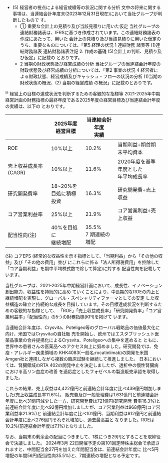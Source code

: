 - (5) 経営者の視点による経営成績等の状況に関する分析 文中の将来に関する事項は、当連結会計年度末(2023年12月31日現在)において当社グループが判断したもので す。
	- ① 重要な会計上の見積り及び当該見積りに用いた仮定 当社グループの連結財務諸表は、IFRSに基づき作成されています。この連結財務諸表の作成にあたって、用いた 会計上の見積り及び当該見積りに用いた仮定のうち、重要なものについては、「第5 経理の状況 1 連結財務 諸表等 (1)連結財務諸表 連結財務諸表注記 2. 作成の基礎 (5)会計上の判断、見積り及び仮定」に記載の とおりです。
	- 2 当期の財政状態及び経営成績の分析 当社グループの当連結会計年度の財政状態及び経営成績の分析については、「第2 事業の状況 4 経営者に よる財政状態、経営成績及びキャッシュ・フローの状況の分析 (1)当期の財政状態の概況、(2) 当期の経営成績 の概況」に記載のとおりです。

<sup>◎</sup> 経営上の目標の達成状況を判断するための客観的な指標等 2021-2025年中期経営計画の財務指標の最終年度である2025年度の経営目標及び当連結会計年度の実績は、以下の とおりです。

|               | 2025年度<br>経営目標     | 当連結会計年度<br>実績     |                          |
|---------------|--------------------|-------------------|--------------------------|
| ROE           | 10%以上              | 10.2%             | 当期利益÷期首期末平均資本            |
| 壳上収益成長率(CAGR) | 10%以上              | 11.6%             | 2020年度を基準年度とした<br>年平均成長率 |
| 研究開発費率        | 18~20%を<br>目処に積極投資 | 16.3%             | 研究開発費÷売上収益               |
| コア営業利益率       | 25%以上              | 21.9%             | コア営業利益÷売上収益              |
| 配当性向(注)       | 40%を目処に<br>継続増配    | 35.5%<br>7 期連続の増配 |                          |

(注) コアEPS (経常的な収益性を示す指標として、「当期利益」から「その他の収益」及び「その他の費用」並び にこれらに係る「法人所得税費用」を控除した「コア当期利益」を期中平均株式数で除して算定)に対する 配当性向を記載しています。

当社グループは、2021-2025年中期経営計画において、成長性、イノベーション創出能力、収益性を持続的に高め ていくことにより、中長期的なROEの向上と継続増配を実現し、グローバル・スペシャリティファーマとしての安定 した収益構造の確立と持続的な成長を目指しています。その目標達成状況を判断するための客観的な指標として、 「ROE」「売上収益成長率」「研究開発費率」「コア営業利益率」「配当性向」の5つの財務指標(KPI)を掲げて います。

当連結会計年度は、Crysvita、Poteligeo等のグローバル戦略品の価値最大化に向け、米国ではCrysvitaの自社販 売を開始し、欧州ではエスタブリッシュト医薬品事業の合弁提携化によるCrysvita、Poteligeoへの集中を進めると ともに、世界中の患者さんの医薬品へのアクセス向上に努めました。研究開発では、免疫・アレルギー疾患領域の KHK4083(一般名:rocatinlimab)の開発を米国Amgen社と連携しながら複数の臨床試験を継続して推進しました。 日本においては、腎臓領域のRTA 402の開発中止を決定しましたが、透析中の慢性腎臓病における高リン血症の改善 を適応症としたフォゼベルの製造販売承認を取得しました。

これらの結果、売上収益は4,422億円と前連結会計年度に比べ439億円増加しました(売上収益成長率11.6%)。 販売費及び一般管理費は1.631億円と前連結会計年度に比べ31億円減少した一方、研究開発費は721億円(研究開発 費率16.3%)と前連結会計年度に比べ92億円増加しましたが、コア営業利益は968億円(コア営業利益率21.9%)と 前連結会計年度に比べ101億円、当期利益は812億円と前連結会計年度に比べ276億円それぞれ増加し、過去最高益と なりました。ROEは10.2%(前連結会計年度は7.1%)となりました。

なお、当期末の剰余金の配当につきまして、1株につき29円とすることを取締役会で決議しました。 2024年3月 22日開催予定の第101回定時株主総会で承認されますと、中間配当金27円を加えた年間配当金は、前連結会計年度に 比べ5円増配の年間56円(配当性向35.5%)と、7期連続の増配となる予定です。